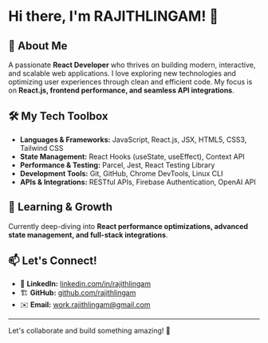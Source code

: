 # Hi there, I'm RAJITHLINGAM! 👋

## 🚀 About Me
A passionate **React Developer** who thrives on building modern, interactive, and scalable web applications. I love exploring new technologies and optimizing user experiences through clean and efficient code. My focus is on **React.js, frontend performance, and seamless API integrations**.

## 🛠 My Tech Toolbox
- **Languages & Frameworks:** JavaScript, React.js, JSX, HTML5, CSS3, Tailwind CSS
- **State Management:** React Hooks (useState, useEffect), Context API
- **Performance & Testing:** Parcel, Jest, React Testing Library
- **Development Tools:** Git, GitHub, Chrome DevTools, Linux CLI
- **APIs & Integrations:** RESTful APIs, Firebase Authentication, OpenAI API

## 🌱 Learning & Growth
Currently deep-diving into **React performance optimizations, advanced state management, and full-stack integrations**.

## 📫 Let's Connect!
- 💼 **LinkedIn:** [linkedin.com/in/rajithlingam](https://www.linkedin.com/in/rajithlingam/)
- 🏗 **GitHub:** [github.com/rajithlingam](https://github.com/rajithlingam)
- ✉️ **Email:** [work.rajithlingam@gmail.com](mailto:vrajithlingam@gmail.com)

---
Let's collaborate and build something amazing! 🚀
